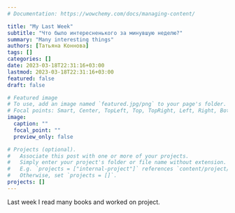 ```yaml
---
# Documentation: https://wowchemy.com/docs/managing-content/

title: "My Last Week"
subtitle: "Что было интересненького за минувшую неделю?"
summary: "Many interesting things"
authors: [Татьяна Коннова]
tags: []
categories: []
date: 2023-03-18T22:31:16+03:00
lastmod: 2023-03-18T22:31:16+03:00
featured: false
draft: false

# Featured image
# To use, add an image named `featured.jpg/png` to your page's folder.
# Focal points: Smart, Center, TopLeft, Top, TopRight, Left, Right, BottomLeft, Bottom, BottomRight.
image:
  caption: ""
  focal_point: ""
  preview_only: false

# Projects (optional).
#   Associate this post with one or more of your projects.
#   Simply enter your project's folder or file name without extension.
#   E.g. `projects = ["internal-project"]` references `content/project/deep-learning/index.md`.
#   Otherwise, set `projects = []`.
projects: []
---
```

Last week I read many books and worked on project.
